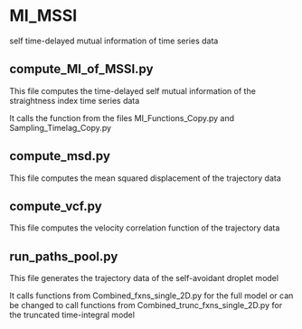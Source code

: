 # MI_MSSI
self time-delayed mutual information of time series data

## compute_MI_of_MSSI.py
This file computes the time-delayed self mutual information of the straightness index time series data

It calls the function from the files MI_Functions_Copy.py and Sampling_Timelag_Copy.py

## compute_msd.py
This file computes the mean squared displacement of the trajectory data

## compute_vcf.py
This file computes the velocity correlation function of the trajectory data

## run_paths_pool.py
This file generates the trajectory data of the self-avoidant droplet model

It calls functions from Combined_fxns_single_2D.py for the full model or can be changed to call functions from Combined_trunc_fxns_single_2D.py for the truncated time-integral model

